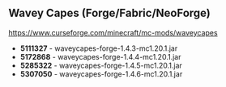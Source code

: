 ## Wavey Capes (Forge/Fabric/NeoForge)
https://www.curseforge.com/minecraft/mc-mods/waveycapes

- **5111327** - waveycapes-forge-1.4.3-mc1.20.1.jar
- **5172868** - waveycapes-forge-1.4.4-mc1.20.1.jar
- **5285322** - waveycapes-forge-1.4.5-mc1.20.1.jar
- **5307050** - waveycapes-forge-1.4.6-mc1.20.1.jar